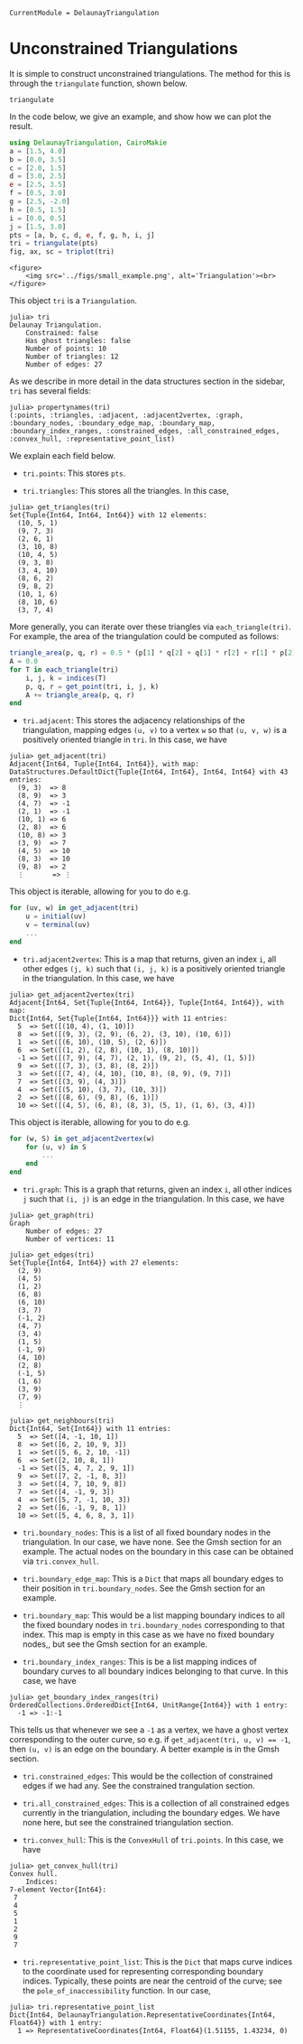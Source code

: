 ```@meta
CurrentModule = DelaunayTriangulation
```


# Unconstrained Triangulations 

It is simple to construct unconstrained triangulations. The method for this is through the `triangulate` function, shown below.

```@docs 
triangulate 
```

In the code below, we give an example, and show how we can plot the result.

```julia
using DelaunayTriangulation, CairoMakie 
a = [1.5, 4.0]
b = [0.0, 3.5]
c = [2.0, 1.5]
d = [3.0, 2.5]
e = [2.5, 3.5]
f = [0.5, 3.0]
g = [2.5, -2.0]
h = [0.5, 1.5]
i = [0.0, 0.5]
j = [1.5, 3.0]
pts = [a, b, c, d, e, f, g, h, i, j]
tri = triangulate(pts)
fig, ax, sc = triplot(tri)
```

```@raw html
<figure>
    <img src='../figs/small_example.png', alt='Triangulation'><br>
</figure>
```

This object `tri` is a `Triangulation`.
```julia-repl
julia> tri
Delaunay Triangulation.
    Constrained: false
    Has ghost triangles: false
    Number of points: 10
    Number of triangles: 12
    Number of edges: 27
```

As we describe in more detail in the data structures section in the sidebar, `tri` has several fields:
```julia-repl 
julia> propertynames(tri)
(:points, :triangles, :adjacent, :adjacent2vertex, :graph, :boundary_nodes, :boundary_edge_map, :boundary_map, :boundary_index_ranges, :constrained_edges, :all_constrained_edges, :convex_hull, :representative_point_list)
```
We explain each field below.

- `tri.points`: This stores `pts`.

- `tri.triangles`: This stores all the triangles. In this case,

```julia-repl
julia> get_triangles(tri)
Set{Tuple{Int64, Int64, Int64}} with 12 elements:
  (10, 5, 1)
  (9, 7, 3)
  (2, 6, 1)
  (3, 10, 8)
  (10, 4, 5)
  (9, 3, 8)
  (3, 4, 10)
  (8, 6, 2)
  (9, 8, 2)
  (10, 1, 6)
  (8, 10, 6)
  (3, 7, 4)
```
More generally, you can iterate over these triangles via `each_triangle(tri)`. For example, the area of the triangulation could be computed as follows:

```julia
triangle_area(p, q, r) = 0.5 * (p[1] * q[2] + q[1] * r[2] + r[1] * p[2] - p[1] * r[2] - r[1] * q[2] - q[1] * p[2])
A = 0.0
for T in each_triangle(tri)
    i, j, k = indices(T)
    p, q, r = get_point(tri, i, j, k)
    A += triangle_area(p, q, r)
end 
```

- `tri.adjacent`: This stores the adjacency relationships of the triangulation, mapping edges `(u, v)` to a vertex `w` so that `(u, v, w)` is a positively oriented triangle in `tri`. In this case, we have 

```julia-repl
julia> get_adjacent(tri)
Adjacent{Int64, Tuple{Int64, Int64}}, with map:
DataStructures.DefaultDict{Tuple{Int64, Int64}, Int64, Int64} with 43 entries:
  (9, 3)  => 8
  (8, 9)  => 3
  (4, 7)  => -1
  (2, 1)  => -1
  (10, 1) => 6
  (2, 8)  => 6
  (10, 8) => 3
  (3, 9)  => 7
  (4, 5)  => 10
  (8, 3)  => 10
  (9, 8)  => 2
  ⋮       => ⋮
```

This object is iterable, allowing for you to do e.g.

```julia
for (uv, w) in get_adjacent(tri)
    u = initial(uv)
    v = terminal(uv)
    ...
end
```

- `tri.adjacent2vertex`: This is a map that returns, given an index `i`, all other edges `(j, k)` such that `(i, j, k)` is a positively oriented triangle in the triangulation. In this case, we have 

```julia-repl
julia> get_adjacent2vertex(tri)
Adjacent{Int64, Set{Tuple{Int64, Int64}}, Tuple{Int64, Int64}}, with map:
Dict{Int64, Set{Tuple{Int64, Int64}}} with 11 entries:
  5  => Set([(10, 4), (1, 10)])
  8  => Set([(9, 3), (2, 9), (6, 2), (3, 10), (10, 6)])
  1  => Set([(6, 10), (10, 5), (2, 6)])
  6  => Set([(1, 2), (2, 8), (10, 1), (8, 10)])
  -1 => Set([(7, 9), (4, 7), (2, 1), (9, 2), (5, 4), (1, 5)])
  9  => Set([(7, 3), (3, 8), (8, 2)])
  3  => Set([(7, 4), (4, 10), (10, 8), (8, 9), (9, 7)])
  7  => Set([(3, 9), (4, 3)])
  4  => Set([(5, 10), (3, 7), (10, 3)])
  2  => Set([(8, 6), (9, 8), (6, 1)])
  10 => Set([(4, 5), (6, 8), (8, 3), (5, 1), (1, 6), (3, 4)])
```

This object is iterable, allowing for you to do e.g. 

```julia
for (w, S) in get_adjacent2vertex(w)
    for (u, v) in S 
        ...
    end
end 
```

- `tri.graph`: This is a graph that returns, given an index `i`, all other indices `j` such that `(i, j)` is an edge in the triangulation. In this case, we have 

```julia-repl 
julia> get_graph(tri)
Graph
    Number of edges: 27
    Number of vertices: 11

julia> get_edges(tri)
Set{Tuple{Int64, Int64}} with 27 elements:
  (2, 9)
  (4, 5)
  (1, 2)
  (6, 8)
  (6, 10)
  (3, 7)
  (-1, 2)
  (4, 7)
  (3, 4)
  (1, 5)
  (-1, 9)
  (4, 10)
  (2, 8)
  (-1, 5)
  (1, 6)
  (3, 9)
  (7, 9)
  ⋮

julia> get_neighbours(tri)
Dict{Int64, Set{Int64}} with 11 entries:
  5  => Set([4, -1, 10, 1])
  8  => Set([6, 2, 10, 9, 3])
  1  => Set([5, 6, 2, 10, -1])
  6  => Set([2, 10, 8, 1])
  -1 => Set([5, 4, 7, 2, 9, 1])
  9  => Set([7, 2, -1, 8, 3])
  3  => Set([4, 7, 10, 9, 8])
  7  => Set([4, -1, 9, 3])
  4  => Set([5, 7, -1, 10, 3])
  2  => Set([6, -1, 9, 8, 1])
  10 => Set([5, 4, 6, 8, 3, 1])
```

- `tri.boundary_nodes`: This is a list of all fixed boundary nodes in the triangulation. In our case, we have none. See the Gmsh section for an example. The actual nodes on the boundary in this case can be obtained via `tri.convex_hull`.

- `tri.boundary_edge_map`: This is a `Dict` that maps all boundary edges to their position in `tri.boundary_nodes`. See the Gmsh section for an example.

- `tri.boundary_map`: This would be a list mapping boundary indices to all the fixed boundary nodes in `tri.boundary_nodes` corresponding to that index. This map is empty in this case as we have no fixed boundary nodes,, but see the Gmsh section for an example.

- `tri.boundary_index_ranges`: This is be a list mapping indices of boundary curves to all boundary indices belonging to that curve. In this case, we have 

```julia-repl 
julia> get_boundary_index_ranges(tri)
OrderedCollections.OrderedDict{Int64, UnitRange{Int64}} with 1 entry:
  -1 => -1:-1
```

This tells us that whenever we see a `-1` as a vertex, we have a ghost vertex corresponding to the outer curve, so e.g. if `get_adjacent(tri, u, v) == -1`, then `(u, v)` is an edge on the boundary. A better example is in the Gmsh section.

- `tri.constrained_edges`: This would be the collection of constrained edges if we had any. See the constrained trangulation section.

- `tri.all_constrained_edges`: This is a collection of all constrained edges currently in the triangulation, including the boundary edges. We have none here, but see the constrained triangulation section.

- `tri.convex_hull`: This is the `ConvexHull` of `tri.points`. In this case, we have

```julia-repl
julia> get_convex_hull(tri)
Convex hull.
    Indices:
7-element Vector{Int64}:
 7
 4
 5
 1
 2
 9
 7
```

 - `tri.representative_point_list`: This is the `Dict` that maps curve indices to the coordinate used for representing corresponding boundary indices. Typically, these points are near the centroid of the curve; see the `pole_of_inaccessibility` function. In our case,

```julia-repl
julia> tri.representative_point_list
Dict{Int64, DelaunayTriangulation.RepresentativeCoordinates{Int64, Float64}} with 1 entry:
  1 => RepresentativeCoordinates{Int64, Float64}(1.51155, 1.43234, 0)
```